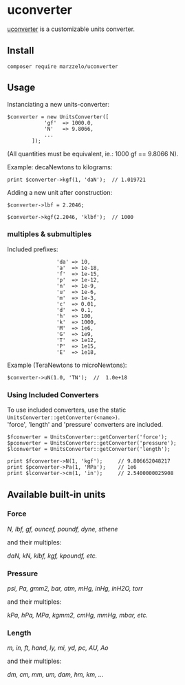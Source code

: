 # uconverter

[uconverter](https://github.com/marzzelo/uconverter) is a customizable units converter.


## Install

```
composer require marzzelo/uconverter
```
## Usage
Instanciating a new units-converter:
```
$converter = new UnitsConverter([
		    'gf'  => 1000.0,
		    'N'   => 9.8066,
		    ...
		]);
```
(All quantities must be equivalent, ie.: 1000 gf == 9.8066 N).

Example: decaNewtons to kilograms:
```
print $converter->kgf(1, 'daN');  // 1.019721
```
Adding a new unit after construction:
```
$converter->lbf = 2.2046;

$converter->kgf(2.2046, 'klbf');  // 1000
```
### multiples & submultiples
Included prefixes:

```
                'da' => 10,
                'a'  => 1e-18,
                'f'  => 1e-15,
                'p'  => 1e-12,
                'n'  => 1e-9,
                'u'  => 1e-6,
                'm'  => 1e-3,
                'c'  => 0.01,
                'd'  => 0.1,
                'h'  => 100,
                'k'  => 1000,
                'M'  => 1e6,
                'G'  => 1e9,
                'T'  => 1e12,
                'P'  => 1e15,
                'E'  => 1e18,
```
Example (TeraNewtons to microNewtons):
```
$converter->uN(1.0, 'TN');  //  1.0e+18
`````
### Using Included Converters
To use included converters, use the static `UnitsConverter::getConverter(<name>)`.  
'force', 'length' and 'pressure' converters are included.

```
$fconverter = UnitsConverter::getConverter('force');
$pconverter = UnitsConverter::getConverter('pressure');
$lconverter = UnitsConverter::getConverter('length');

print $fconverter->N(1, 'kgf');     // 9.806652048217
print $pconverter->Pa(1, 'MPa');    // 1e6
print $lconverter->cm(1, 'in');     // 2.5400000025908
```

## Available built-in units 
### Force
_N, lbf, gf, ouncef, poundf, dyne, sthene_

and their multiples:

_daN, kN, klbf, kgf, kpoundf, etc._

### Pressure
_psi, Pa, gmm2, bar, atm, mHg, inHg, inH2O, torr_

and their multiples:

_kPa, hPa, MPa, kgmm2, cmHg, mmHg, mbar, etc._ 

### Length

_m, in, ft, hand, ly, mi, yd, pc, AU, Ao_

and their multiples:

_dm, cm, mm, um, dam, hm, km, ..._
